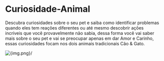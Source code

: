 # Curiosidade-Animal
<p> Descubra curiosidades sobre o seu pet e saiba como identificar problemas quando eles tem reações diferentes ou até mesmo descobrir ações incríveis que você provavelmente não sabia, dessa forma você vai saber mais sobre o seu pet e vai se preocupar apenas em dar Amor e Carinho, essas curiosidades focam nos dois animais tradicionais Cão & Gato.</p>

<Img src={/github.com/GutemberghVieira/Curiosidade-Animal/blob/master/public/Dog_And_Cat.jpg} alt={img.png}/>
